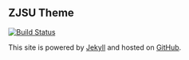 ## ZJSU Theme

[![Build Status](https://travis-ci.org/zjsu/theme.svg?branch=gh-pages)](https://travis-ci.org/zjsu/theme)

This site is powered by [Jekyll](http://jekyllrb.com) and hosted on [GitHub](https://github.com).
